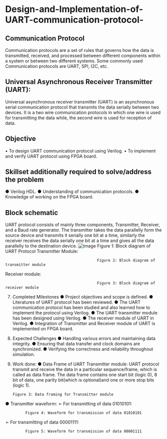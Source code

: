 # Design-and-Implementation-of-UART-communication-protocol-
## Communication Protocol
Communication protocols are a set of rules that governs how the data is transmitted, received, and processed between different components within a system or between two different systems. Some commonly used Communication protocols are UART, SPI, I2C, etc.
## Universal Asynchronous Receiver Transmitter (UART):
Universal asynchronous receiver transmitter (UART) is an asynchronous serial communication protocol that transmits the data serially between two devices. It is a two wire communication protocols in which one wire is used for transmitting the data while, the second wire is used for reception of data.

## Objective
•	To design UART communication protocol using Verilog.
•	To implement and verify UART protocol using FPGA board.

## Skillset additionally required to solve/address the problem
●	Verilog HDL.
●	Understanding of communication protocols.
●	Knowledge of working on the FPGA board.

## Block schematic
UART protocol consists of mainly three components, Transmitter, Receiver, and a Baud rate generator. The transmitter takes the data parallelly form the source device and transmits it serially one bit at a time, similarly the receiver receives the data serially one bit at a time and gives all the data parallelly to the destination device.
![image](https://github.com/875keshav/Design-and-Implementation-of-UART-communication-protocol-/assets/126338618/5cab96ae-abdb-4d7a-9489-071d94c02e2a)
                                              Figure 1: Block diagram of UART Protocol
Transmitter Module:
                                           
                                             Figure 2: Block diagram of transmitter module           
Receiver module:
 
                                             Figure 3: Block diagram of receiver module
7.	Completed Milestones 
●	 Project objectives and scope is defined.
●	 Literatures of UART protocol has been reviewed.
●	 The UART communication protocol has been studied and also learned how to implement the protocol using Verilog.
●	 The UART transmitter module has been designed using Verilog.
●	The receiver module of UART in Verilog.
●	Integration of Transmitter and Receiver module of UART is implemented on FPGA board.

8.	Expected Challenges
●	Handling various errors and maintaining data integrity.
●	Ensuring that data transfer and clock domains are synchronized. 
●	Verifying the correctness and reliability throughout simulation. 

9.	Work done:
●	Data Frame of UART Transmitter module:
UART protocol transmit and receive the data in a particular sequence/frame, which is called as data frame. The data frame contains one start bit (logic 0), 8 bit of data, one parity bit(which is optional)and one or more stop bits (logic 1).	 
    
		Figure 3: Data framing for Transmitter module    
●	Transmitter waveform:
➢	For transmitting of data 01010101:
                                                 
			 Figure 4: Waveform for transmission of data 01010101      

➢	For transmitting of data 00001111:
 
			 Figure 5: Waveform for transmission of data 00001111    

